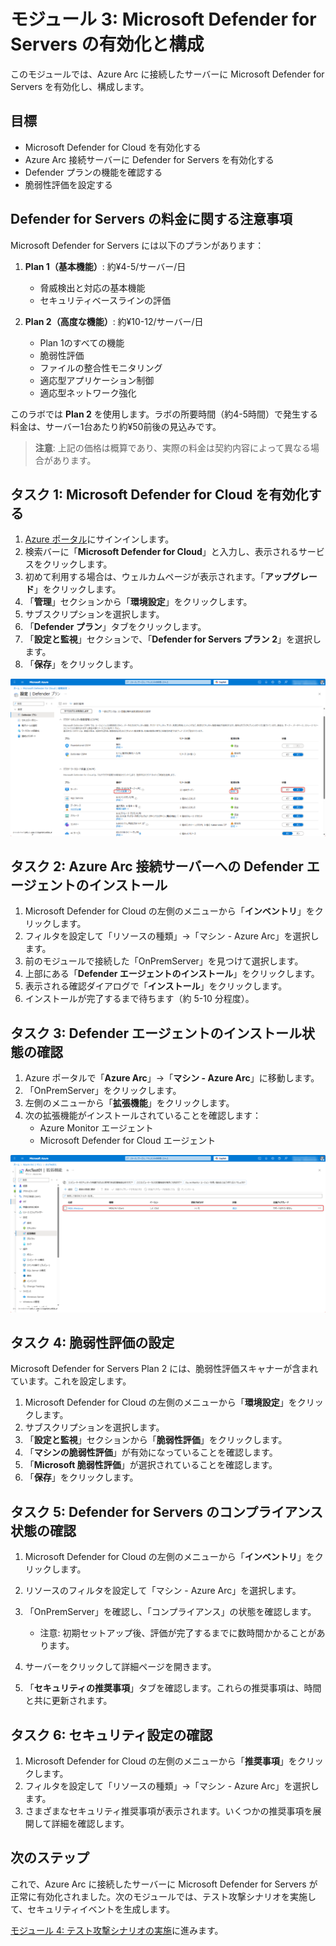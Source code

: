 # モジュール 3: Microsoft Defender for Servers の有効化と構成

このモジュールでは、Azure Arc に接続したサーバーに Microsoft Defender for Servers を有効化し、構成します。

## 目標

- Microsoft Defender for Cloud を有効化する
- Azure Arc 接続サーバーに Defender for Servers を有効化する
- Defender プランの機能を確認する
- 脆弱性評価を設定する

## Defender for Servers の料金に関する注意事項

Microsoft Defender for Servers には以下のプランがあります：

1. **Plan 1（基本機能）**: 約¥4-5/サーバー/日
   - 脅威検出と対応の基本機能
   - セキュリティベースラインの評価

2. **Plan 2（高度な機能）**: 約¥10-12/サーバー/日
   - Plan 1のすべての機能
   - 脆弱性評価
   - ファイルの整合性モニタリング
   - 適応型アプリケーション制御
   - 適応型ネットワーク強化

このラボでは **Plan 2** を使用します。ラボの所要時間（約4-5時間）で発生する料金は、サーバー1台あたり約¥50前後の見込みです。

> **注意**: 上記の価格は概算であり、実際の料金は契約内容によって異なる場合があります。

## タスク 1: Microsoft Defender for Cloud を有効化する

1. [Azure ポータル](https://portal.azure.com)にサインインします。
2. 検索バーに「**Microsoft Defender for Cloud**」と入力し、表示されるサービスをクリックします。
3. 初めて利用する場合は、ウェルカムページが表示されます。「**アップグレード**」をクリックします。
4. 「**管理**」セクションから「**環境設定**」をクリックします。
5. サブスクリプションを選択します。
6. 「**Defender プラン**」タブをクリックします。
7. 「**設定と監視**」セクションで、「**Defender for Servers プラン 2**」を選択します。
8. 「**保存**」をクリックします。

![Defender プランの有効化](../../images/module3/defender-plans.png)

## タスク 2: Azure Arc 接続サーバーへの Defender エージェントのインストール

1. Microsoft Defender for Cloud の左側のメニューから「**インベントリ**」をクリックします。
2. フィルタを設定して「リソースの種類」→「マシン - Azure Arc」を選択します。
3. 前のモジュールで接続した「OnPremServer」を見つけて選択します。
4. 上部にある「**Defender エージェントのインストール**」をクリックします。
5. 表示される確認ダイアログで「**インストール**」をクリックします。
6. インストールが完了するまで待ちます（約 5-10 分程度）。

## タスク 3: Defender エージェントのインストール状態の確認

1. Azure ポータルで「**Azure Arc**」→「**マシン - Azure Arc**」に移動します。
2. 「OnPremServer」をクリックします。
3. 左側のメニューから「**拡張機能**」をクリックします。
4. 次の拡張機能がインストールされていることを確認します：
   - Azure Monitor エージェント
   - Microsoft Defender for Cloud エージェント

![Defender エージェントの確認](../../images/module3/defender-extensions.png)

## タスク 4: 脆弱性評価の設定

Microsoft Defender for Servers Plan 2 には、脆弱性評価スキャナーが含まれています。これを設定します。

1. Microsoft Defender for Cloud の左側のメニューから「**環境設定**」をクリックします。
2. サブスクリプションを選択します。
3. 「**設定と監視**」セクションから「**脆弱性評価**」をクリックします。
4. 「**マシンの脆弱性評価**」が有効になっていることを確認します。
5. 「**Microsoft 脆弱性評価**」が選択されていることを確認します。
6. 「**保存**」をクリックします。

## タスク 5: Defender for Servers のコンプライアンス状態の確認

1. Microsoft Defender for Cloud の左側のメニューから「**インベントリ**」をクリックします。
2. リソースのフィルタを設定して「マシン - Azure Arc」を選択します。
3. 「OnPremServer」を確認し、「コンプライアンス」の状態を確認します。

   - 注意: 初期セットアップ後、評価が完了するまでに数時間かかることがあります。

4. サーバーをクリックして詳細ページを開きます。
5. 「**セキュリティの推奨事項**」タブを確認します。これらの推奨事項は、時間と共に更新されます。

## タスク 6: セキュリティ設定の確認

1. Microsoft Defender for Cloud の左側のメニューから「**推奨事項**」をクリックします。
2. フィルタを設定して「リソースの種類」→「マシン - Azure Arc」を選択します。
3. さまざまなセキュリティ推奨事項が表示されます。いくつかの推奨事項を展開して詳細を確認します。

## 次のステップ

これで、Azure Arc に接続したサーバーに Microsoft Defender for Servers が正常に有効化されました。次のモジュールでは、テスト攻撃シナリオを実施して、セキュリティイベントを生成します。

[モジュール 4: テスト攻撃シナリオの実施](../module4/README.md)に進みます。
